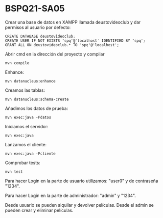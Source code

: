 # BSPQ21-SA05

Crear una base de datos en XAMPP llamada deustovideoclub y dar permisos al usuario por defecto:

    CREATE DATABASE deustovideoclub;
    CREATE USER IF NOT EXISTS 'spq'@'localhost' IDENTIFIED BY 'spq';
    GRANT ALL ON deustovideoclub.* TO 'spq'@'localhost';
    
Abrir cmd en la dirección del proyecto y compilar

    mvn compile

Enhance:

    mvn datanucleus:enhance

Creamos las tablas:

    mvn datanucleus:schema-create

Añadimos los datos de prueba:

    mvn exec:java -Pdatos

Iniciamos el servidor:

    mvn exec:java
    
Lanzamos el cliente:

    mvn exec:java -Pcliente
    
Comprobar tests:

    mvn test


Para hacer Login en la parte de usuario utilizamos: "user0" y de contraseña "1234".

Para hacer Login en la parte de administrador: "admin" y "1234".


Desde usuario se pueden alquilar y devolver películas. Desde el admin se pueden crear y eliminar películas.
